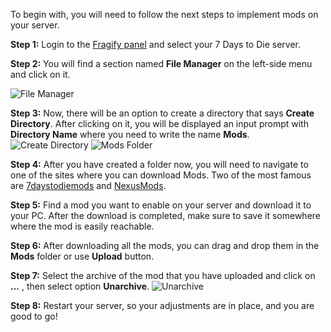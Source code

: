 To begin with, you will need to follow the next steps to implement mods on your server.

**Step 1:** Login to the [Fragify panel](https://panel.fragify.net/auth/login) and select your 7 Days to Die server. 

**Step 2:** You will find a section named **File Manager** on the left-side menu and click on it.

![File Manager](../images/file-manager.png)  

**Step 3:** Now, there will be an option to create a directory that says **Create Directory**. After clicking on it, you will be displayed an input prompt with **Directory Name** where you need to write the name **Mods**.
![Create Directory](../images/create-directory.png)
![Mods Folder](../images/folder-mods.png)

**Step 4:** After you have created a folder now, you will need to navigate to one of the sites where you can download Mods. Two of the most famous are [7daystodiemods](https://7daystodiemods.com/) and [NexusMods](https://www.nexusmods.com/7daystodie).  

**Step 5:** Find a mod you want to enable on your server and download it to your PC. After the download is completed, make sure to save it somewhere where the mod is easily reachable.  

**Step 6:** After downloading all the mods, you can drag and drop them in the **Mods** folder or use **Upload** button.

**Step 7:** Select the archive of the mod that you have uploaded and click on **...**  , then select option **Unarchive**.
![Unarchive](../images/unarchive.png)

**Step 8:** Restart your server, so your adjustments are in place, and you are good to go!